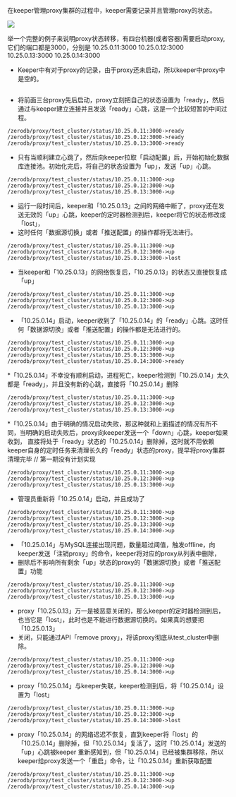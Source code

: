 在keeper管理proxy集群的过程中，keeper需要记录并且管理proxy的状态。

![](http:3000->//processon.com/chart_image/5a72886ce4b0615ac0451d81.png_=10)

举一个完整的例子来说明proxy状态转移，有四台机器(或者容器)需要启动proxy,它们的端口都是3000，分别是
10.25.0.11:3000
10.25.0.12:3000
10.25.0.13:3000
10.25.0.14:3000


* Keeper中有对于proxy的记录，由于proxy还未启动，所以keeper中proxy中是空的。
```
```

* 将前面三台proxy先后启动，proxy立刻把自己的状态设置为「ready」，然后通过与keeper建立连接并且发送「ready」心跳，这是一个比较短暂的中间过程。
```
/zerodb/proxy/test_cluster/status/10.25.0.11:3000->ready
/zerodb/proxy/test_cluster/status/10.25.0.12:3000->ready
/zerodb/proxy/test_cluster/status/10.25.0.13:3000->ready
```

* 只有当顺利建立心跳了，然后向keeper拉取「启动配置」后，开始初始化数据库连接池。初始化完后，将自己的状态设置为「up」，发送「up」心跳。
```
/zerodb/proxy/test_cluster/status/10.25.0.11:3000->up
/zerodb/proxy/test_cluster/status/10.25.0.12:3000->up
/zerodb/proxy/test_cluster/status/10.25.0.13:3000->up
```

* 运行一段时间后，keeper和「10.25.0.13」之间的网络中断了，proxy还在发送无效的「up」心跳，keeper的定时器检测到后，keeper将它的状态修改成「lost」，
* 这时任何「数据源切换」或者「推送配置」的操作都将无法进行。
```
/zerodb/proxy/test_cluster/status/10.25.0.11:3000->up
/zerodb/proxy/test_cluster/status/10.25.0.12:3000->up
/zerodb/proxy/test_cluster/status/10.25.0.13:3000->lost
```

* 当keeper和「10.25.0.13」的网络恢复后，「10.25.0.13」的状态又直接恢复成「up」
```
/zerodb/proxy/test_cluster/status/10.25.0.11:3000->up
/zerodb/proxy/test_cluster/status/10.25.0.12:3000->up
/zerodb/proxy/test_cluster/status/10.25.0.13:3000->up
```

* 「10.25.0.14」启动，keeper收到了「10.25.0.14」的「ready」心跳。这时任何「数据源切换」或者「推送配置」的操作都是无法进行的。
```
/zerodb/proxy/test_cluster/status/10.25.0.11:3000->up
/zerodb/proxy/test_cluster/status/10.25.0.12:3000->up
/zerodb/proxy/test_cluster/status/10.25.0.13:3000->up
/zerodb/proxy/test_cluster/status/10.25.0.14:3000->ready
```

*「10.25.0.14」不幸没有顺利启动，进程死亡，keeper检测到「10.25.0.14」太久都是「ready」，并且没有新的心跳，直接将「10.25.0.14」删除
```
/zerodb/proxy/test_cluster/status/10.25.0.11:3000->up
/zerodb/proxy/test_cluster/status/10.25.0.12:3000->up
/zerodb/proxy/test_cluster/status/10.25.0.13:3000->up
```

*「10.25.0.14」由于明确的情况启动失败，那这种就和上面描述的情况有所不同，当明确的启动失败后，proxy向keeper发送一个「down」心跳，keeper如果收到，
直接将处于「ready」状态的「10.25.0.14」删除掉，这时就不用依赖keeper自身的定时任务来清理长久的「ready」状态的proxy，提早将proxy集群清理完毕 // 第一期没有计划实现
```
/zerodb/proxy/test_cluster/status/10.25.0.11:3000->up
/zerodb/proxy/test_cluster/status/10.25.0.12:3000->up
/zerodb/proxy/test_cluster/status/10.25.0.13:3000->up
```


* 管理员重新将「10.25.0.14」启动，并且成功了
```
/zerodb/proxy/test_cluster/status/10.25.0.11:3000->up
/zerodb/proxy/test_cluster/status/10.25.0.12:3000->up
/zerodb/proxy/test_cluster/status/10.25.0.13:3000->up
/zerodb/proxy/test_cluster/status/10.25.0.14:3000->up
```

* 「10.25.0.14」与MySQL连接出现问题，数量超过阈值，触发offline，向keeper发送「注销proxy」的命令，keeper将对应的proxy从列表中删除，
* 删除后不影响所有剩余「up」状态的proxy的「数据源切换」或者「推送配置」功能
```
/zerodb/proxy/test_cluster/status/10.25.0.11:3000->up
/zerodb/proxy/test_cluster/status/10.25.0.12:3000->up
/zerodb/proxy/test_cluster/status/10.25.0.13:3000->up
```

* proxy「10.25.0.13」万一是被恶意关闭的，那么keeper的定时器检测到后，也当它是「lost」，此时也是不能进行数据源切换的。如果真的想要把「10.25.0.13」
* 关闭，只能通过API「remove proxy」，将该proxy彻底从test_cluster中删除。
```
/zerodb/proxy/test_cluster/status/10.25.0.11:3000->up
/zerodb/proxy/test_cluster/status/10.25.0.12:3000->up
/zerodb/proxy/test_cluster/status/10.25.0.14:3000->up
```

* proxy「10.25.0.14」与keeper失联，keeper检测到后，将「10.25.0.14」设置为「lost」
```
/zerodb/proxy/test_cluster/status/10.25.0.11:3000->up
/zerodb/proxy/test_cluster/status/10.25.0.12:3000->up
/zerodb/proxy/test_cluster/status/10.25.0.14:3000->lost
```

* proxy「10.25.0.14」的网络迟迟不恢复，直到keeper将「lost」的「10.25.0.14」删除掉，但「10.25.0.14」复活了，这时「10.25.0.14」发送的「up」心跳被keeper
重新感知到，但「10.25.0.14」已经被集群移除，所以keeper给proxy发送一个「重启」命令，让「10.25.0.14」重新获取配置
```
/zerodb/proxy/test_cluster/status/10.25.0.11:3000->up
/zerodb/proxy/test_cluster/status/10.25.0.12:3000->up
/zerodb/proxy/test_cluster/status/10.25.0.14:3000->up
```